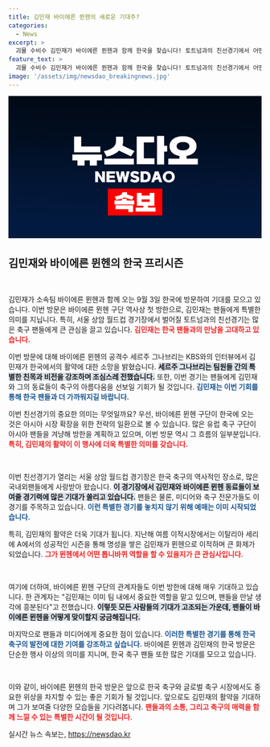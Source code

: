 ```yaml
---
title: 김민재 바이에른 뮌헨의 새로운 기대주?
categories:
  - News
excerpt: >
  괴물 수비수 김민재가 바이에른 뮌헨과 함께 한국을 찾습니다! 토트넘과의 친선경기에서 어떤 화려한 미친 플레이를 선보일까요? 그의 동료가 전하는 특별한 소원도 놓치지 마세요!
feature_text: >
  괴물 수비수 김민재가 바이에른 뮌헨과 함께 한국을 찾습니다! 토트넘과의 친선경기에서 어떤 화려한 미친 플레이를 선보일까요? 그의 동료가 전하는 특별한 소원도 놓치지 마세요!
image: '/assets/img/newsdao_breakingnews.jpg'
---
```


<p><img src="/assets/img/newsdao_breakingnews.jpg" alt="koreaapp 속보" /></p>

<h2 data-ke-size="size26">김민재와 바이에른 뮌헨의 한국 프리시즌</h2>

<p data-ke-size="size16">&nbsp;</p>

<p>김민재가 소속팀 바이에른 뮌헨과 함께 오는 9월 3일 한국에 방문하여 기대를 모으고 있습니다. 이번 방문은 바이에른 뮌헨 구단 역사상 첫 방한으로, 김민재는 팬들에게 특별한 의미를 지닙니다. 특히, 서울 상암 월드컵 경기장에서 벌어질 토트넘과의 친선경기는 많은 축구 팬들에게 큰 관심을 끌고 있습니다. <b><span style="color: #ee2323;">김민재는 한국 팬들과의 만남을 고대하고 있습니다.</span></b></p>

<p>이번 방문에 대해 바이에른 뮌헨의 공격수 세르주 그나브리는 KBS와의 인터뷰에서 김민재가 한국에서의 활약에 대한 소망을 밝혔습니다. <b><span style="background-color: #21538527;">세르주 그나브리는 팀원들 간의 특별한 친목과 비전을 강조하며 조심스레 전했습니다.</span></b> 또한, 이번 경기는 팬들에게 김민재와 그의 동료들이 축구의 아름다움을 선보일 기회가 될 것입니다. <b><span style="color: #1a5490;">김민재는 이번 기회를 통해 한국 팬들과 더 가까워지길 바랍니다.</span></b></p>

<p>이번 친선경기의 중요한 의미는 무엇일까요? 우선, 바이에른 뮌헨 구단이 한국에 오는 것은 아시아 시장 확장을 위한 전략의 일환으로 볼 수 있습니다. 많은 유럽 축구 구단이 아시아 팬들을 겨냥해 방한을 계획하고 있으며, 이번 방문 역시 그 흐름의 일부분입니다. <b><span style="color: #ee2323;">특히, 김민재의 활약이 이 행사에 더욱 특별한 의미를 갖습니다.</span></b></p>

<p data-ke-size="size16">&nbsp;</p>

<p>이번 친선경기가 열리는 서울 상암 월드컵 경기장은 한국 축구의 역사적인 장소로, 많은 국내외팬들에게 사랑받아 왔습니다. <b><span style="background-color: #21538527;">이 경기장에서 김민재와 바이에른 뮌헨 동료들이 보여줄 경기력에 많은 기대가 쏠리고 있습니다.</span></b> 팬들은 물론, 미디어와 축구 전문가들도 이 경기를 주목하고 있습니다. <b><span style="color: #1a5490;">이런 특별한 경기를 놓치지 않기 위해 예매는 이미 시작되었습니다.</span></b></p>

<p>특히, 김민재의 활약은 더욱 기대가 됩니다. 지난해 여름 이적시장에서는 이탈리아 세리에 A에서의 성공적인 시즌을 통해 명성을 쌓은 김민재가 뮌헨으로 이적하며 큰 화제가 되었습니다. <b><span style="color: #ee2323;"> 그가 뮌헨에서 어떤 톱니바퀴 역할을 할 수 있을지가 큰 관심사입니다.</span></b></p>

<p data-ke-size="size16">&nbsp;</p>

<p>여기에 더하여, 바이에른 뮌헨 구단의 관계자들도 이번 방한에 대해 매우 기대하고 있습니다. 한 관계자는 "김민재는 이미 팀 내에서 중요한 역할을 맡고 있으며, 팬들을 만날 생각에 흥분된다"고 전했습니다. <b><span style="background-color: #21538527;">이렇듯 모든 사람들의 기대가 고조되는 가운데, 팬들이 바이에른 뮌헨을 어떻게 맞이할지 궁금해집니다.</span></b> </p>

<p>마지막으로 팬들과 미디어에게 중요한 점이 있습니다. <b><span style="color: #1a5490;">이러한 특별한 경기를 통해 한국 축구의 발전에 대한 기여를 강조하고 싶습니다.</span></b> 바이에른 뮌헨과 김민재의 한국 방문은 단순한 행사 이상의 의미를 지니며, 한국 축구 팬들 또한 많은 기대를 모으고 있습니다.</p>

<p data-ke-size="size16">&nbsp;</p>

<p>이와 같이, 바이에른 뮌헨의 한국 방문은 앞으로 한국 축구와 글로벌 축구 시장에서도 중요한 위상을 차지할 수 있는 좋은 기회가 될 것입니다. 앞으로도 김민재의 활약을 기대하며 그가 보여줄 다양한 모습들을 기다려봅니다. <b><span style="color: #ee2323;">팬들과의 소통, 그리고 축구의 매력을 함께 느낄 수 있는 특별한 시간이 될 것입니다.</span></b></p>
실시간 뉴스 속보는, <a href="https://newsdao.kr" rel="dofollow">https://newsdao.kr</a>


